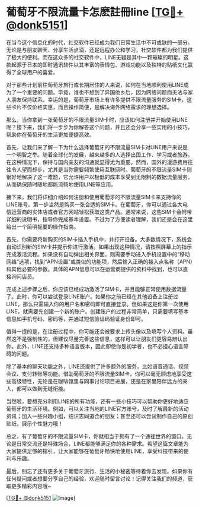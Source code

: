 # 葡萄牙不限流量卡怎麽註冊line [[TG💪+ @donk5151](https://t.me/s/donk5151)]

在当今这个信息化的时代，社交软件已经成为我们日常生活中不可或缺的一部分。无论是与朋友聊天、分享生活点滴，还是远程办公和学习，社交软件都为我们提供了极大的便利。而在这众多的社交软件中，LINE无疑是其中一颗璀璨的明星。这款起源于日本的即时通讯软件以其丰富的表情包、游戏功能以及独特的贴纸文化赢得了全球用户的喜爱。

对于那些计划前往葡萄牙旅行或长期居住的人来说，如何在当地顺利使用LINE成为了一个重要的问题。毕竟，谁也不想到了异国他乡后，因为网络问题而无法与家人朋友保持联系。幸运的是，葡萄牙市场上有许多提供不限流量服务的SIM卡，这些卡片不仅价格实惠，而且操作简便，是解决海外网络需求的理想选择。

那么，当你拿到一张葡萄牙的不限流量SIM卡时，应该如何注册并开始使用LINE呢？接下来，我们将一步步为你解答这个问题，并且还会分享一些实用的小技巧，帮助你在葡萄牙的生活更加便捷高效。

首先，让我们来了解一下为什么选择葡萄牙的不限流量SIM卡对LINE用户来说是一个明智之举。随着全球化的发展，越来越多的人选择出国工作、学习或者旅游。在这种情况下，保持与国内亲友的沟通就显得尤为重要。然而，国外的漫游费用往往令人望而却步，尤其是当你需要频繁使用互联网时。葡萄牙的不限流量SIM卡则很好地解决了这一难题，它允许用户以极低的成本享受到无限制的数据流量服务，从而确保随时随地都能流畅地使用LINE等应用。

接下来，我们将详细介绍如何注册和使用葡萄牙的不限流量SIM卡来支持你的LINE账号。第一步当然是购买一张合适的SIM卡。在葡萄牙，你可以通过各大电信运营商的实体店或者官方网站轻松获取这类产品。通常来说，这些SIM卡会附带详细的说明书，指导你完成基本设置。不过为了方便读者理解，我们还是会在这里给出一个简明扼要的操作指南。

首先，你需要将新购买的SIM卡插入手机中，并打开设备。大多数情况下，系统会自动识别新的SIM卡并提示你进行激活。如果出现这种情况，请按照屏幕上的指示完成激活流程。如果没有自动弹出相关界面，则需要手动进入手机设置中的“移动网络”选项，找到“APN设置”或类似的功能项，然后输入正确的接入点名称（APN）和其他必要的参数。具体的APN信息可以在运营商提供的资料中找到，也可以直接询问店员。

完成上述步骤之后，你应该已经成功激活了SIM卡，并且能够正常使用数据流量了。此时，你可以尝试登录LINE账户。如果你之前已经在其他设备上注册过LINE，那么只需输入你的用户名和密码即可直接登录。但如果这是你第一次使用LINE，就需要先创建一个新的账户。创建账户的过程非常简单，只需要填写基本信息如手机号码、密码等，并通过短信验证码验证身份即可。

值得一提的是，在注册过程中，你可能还会被要求上传头像以及填写个人资料。虽然这不是强制性的，但建议尽量完善这些信息，这样可以让朋友们更容易辨认出你。此外，LINE还支持多种语言版本，因此即使你是初学者，也不必担心语言障碍的问题。

除了基本的聊天功能之外，LINE还提供了许多额外的服务，比如语音通话、视频会议、支付转账等功能。借助葡萄牙的不限流量SIM卡，你可以毫无顾虑地享受这些高级特性，无论是在咖啡馆里与同事讨论项目进展，还是在家里陪伴远方的亲人，都可以做到无缝衔接。

当然啦，要想充分利用LINE的所有功能，还有一些小技巧可以帮助你更好地适应葡萄牙的生活环境。例如，可以关注当地的LINE官方账号，及时了解最新的活动资讯；加入一些兴趣小组，结识志同道合的朋友；甚至还可以尝试制作自己的原创贴纸，展示个性魅力哦！

总之，有了葡萄牙的不限流量SIM卡，你就相当于拥有了一个通往世界的窗口。无论是日常交流还是特殊场合，LINE都能够满足你的各种需求。希望这篇文章能为大家提供足够的指引，让大家能够在葡萄牙畅快地使用LINE，享受科技带来的便利与乐趣。

最后，别忘了还有更多关于葡萄牙旅行、生活的小秘密等待着你去发现。如果你有任何疑问或者想要分享自己的经验，欢迎随时留言讨论！记得关注我们的频道，获取更多精彩内容哦~ 

[[TG💪+ @donk5151](https://t.me/s/donk5151) ![Image](https://i.postimg.cc/rwNCRYN7/Snipaste-2025-04-30-17-27-05.png)]